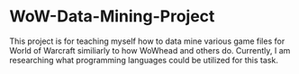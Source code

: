 # WoW-Data-Mining-Project

This project is for teaching myself how to data mine various game files for World of Warcraft similiarly to how WoWhead and others do. Currently, I am researching what programming languages could be utilized for this task. 
